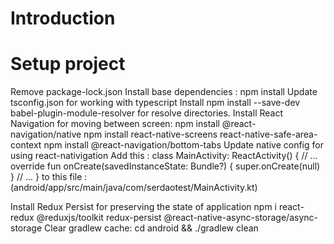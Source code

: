# Introduction
# Setup project
Remove package-lock.json
Install base dependencies : npm install
Update tsconfig.json for working with typescript
Install npm install --save-dev babel-plugin-module-resolver for resolve directories.
Install React Navigation for moving between screen:
npm install @react-navigation/native
npm install react-native-screens react-native-safe-area-context 
npm install @react-navigation/bottom-tabs
Update native config for using react-nativigation
Add this :
class MainActivity: ReactActivity() {
  // ...
  override fun onCreate(savedInstanceState: Bundle?) {
    super.onCreate(null)
  }
  // ...
}
to this file : (android/app/src/main/java/com/serdaotest/MainActivity.kt)

Install Redux Persist for preserving the state of application 
npm i react-redux @reduxjs/toolkit redux-persist @react-native-async-storage/async-storage
Clear gradlew cache:
cd android && ./gradlew clean

<!-- # Introduction

We're thrilled to have you at this stage of our selection process! This test is designed to assess your skills and approach to problem-solving in a practical scenario. Please carefully follow the instructions below and ensure you read through the entire document. Good luck!

# Set up the Project

A significant challenge when working with React Native is setting up a complete environment before being able to run the project. We have intentionally omitted these instructions to assess your ability to independently set up said environment.

# Test

You will be working on an application that facilitates transactions to beneficiaries. To successfully complete the test, you will need to implement the following features:
 - Introduce a new page to create a beneficiary, including fields for their first name, last name, and IBAN. Additionally, incorporate an IBAN validator to ensure the IBAN's validity.
 - Enable the selection of a beneficiary from a list when making a transaction.
 - Preserve the state of the application so that upon reopening, the list of beneficiaries, transaction history, and balance are retained.

Note: you have free rein in how you want to implement this test, give it you best shot!

# Result

Please create a new Git repository to store both the test first version and your modifications. Document all the commands needed to install and launch this project, excluding the installation of any external SDKs/platforms, our focus will remain strictly on this project.

We hope that you will enjoy taking this test, best of luck! -->